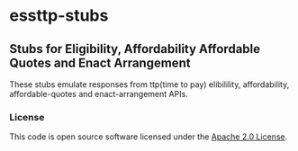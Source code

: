 
# essttp-stubs

## Stubs for Eligibility, Affordability Affordable Quotes and Enact Arrangement

These stubs emulate responses from ttp(time to pay) elibilility, affordability, affordable-quotes and enact-arrangement APIs.

### License

This code is open source software licensed under the [Apache 2.0 License]("http://www.apache.org/licenses/LICENSE-2.0.html").